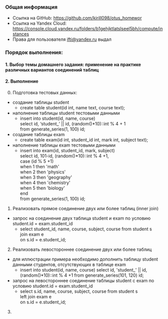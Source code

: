 ### Общая информация ###
* Ссылка на GitHub: https://github.com/kirill098/otus_homewor  
* Ссылка на Yandex Cloud: https://console.cloud.yandex.ru/folders/b1gehjktlatslseel5bh/compute/instances  
* Права для пользователя ifti@yandex.ru выдал

### Порядок выполнения: ###

#### 1. Выбор темы домашнего задания: применение на практике различных вариантов соединений таблиц ####
#### 2. Выполнение ####
0. Подготовка тестовых данных:
- создание таблицы student   
  - create table student(id int, name text, course text);
- наполнение таблицы student тестовыми данными     
  - insert into student(id, name, course)   
    select id, ‘student_’ || id, (random()*10)::int % 4 + 1    
    from generate_series(1, 100) id;   
- создание таблицы exam   
  - create table exam(id int, student_id int, mark int, subject text);
- наполнение таблицы exam тестовыми данными        
  - insert into exam(id, student_id, mark, subject)    
    select id, 101-id, (random()*10)::int % 4 +1,     
    case (id % 5 +1)     
      when 1 then 'math'     
      when 2 then 'physics'    
      when 3 then 'geography'   
      when 4 then 'chemistry'   
      when 5 then 'biology'   
    end    
    from generate_series(1, 100) id;      
    
1. Реализовать прямое соединение двух или более таблиц (inner join)   
- запрос на соединение двух таблица student и exam по условию student.id = exam.student_id
  - select student_id, name, course, subject, course from student s    
    join exam e     
    on s.id = e.student_id; 
2. Реализовать левостороннее соединение двух или более таблиц 
- для иллюстрации примера необходимо дополнить таблицу student данными студентов, отсутствующих в таблице exam
  - insert into student(id, name, course) 
    select id, 'student_' || id, (random()*10)::int % 4 +1 
    from generate_series(101, 120) id;   
- запрос на левостороннее соединение таблицы student с exam по условию student.id = exam.student_id
  - select s.id, name, course, subject, course from student s    
    left join exam e     
    on s.id = e.student_id;    
3.     
    
    


